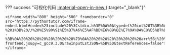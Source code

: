 ??? success "可视化代码 [:material-open-in-new:](https://pythontutor.com/iframe-embed.html#code=%23include%20%3Cstdio.h%3E%0A%0Atypedef%20int%20T%3B%0Avoid%20straight_insertion_sort%28T*%20arr,%20const%20int%20length%29%20%7B%0A%20%20%20%20//%20%E5%A4%96%E5%BE%AA%E7%8E%AF%EF%BC%9A%E9%81%8D%E5%8E%86%E6%89%80%E6%9C%89%E8%A6%81%E8%A2%AB%E6%8E%92%E5%BA%8F%E7%9A%84%E5%85%83%E7%B4%A0%0A%20%20%20%20for%20%28int%20i%20%3D%201%3B%20i%20%3C%20length%3B%20i%2B%2B%29%20%7B%0A%20%20%20%20%20%20%20%20T%20tmp%20%3D%20arr%5Bi%5D%3B%20//%20%E5%8F%96%E5%87%BA%E5%BE%85%E6%8E%92%E5%BA%8F%E7%9A%84%E5%85%83%E7%B4%A0%0A%20%20%20%20%20%20%20%20int%20j%20%3D%20i%20-%201%3B%20//%20%E5%90%91%E5%B7%A6%E5%AF%BB%E6%89%BE%E7%9A%84%E8%B5%B7%E5%A7%8B%E7%B4%A2%E5%BC%95%0A%20%20%20%20%20%20%20%20//%20%E5%86%85%E5%BE%AA%E7%8E%AF%EF%BC%9A%E5%90%91%E5%B7%A6%E8%BE%B9%E5%AF%BB%E6%89%BE%E5%BE%85%E6%8E%92%E5%BA%8F%E5%85%83%E7%B4%A0%E5%BA%94%E8%AF%A5%E7%9A%84%E4%BD%8D%E7%BD%AE%0A%20%20%20%20%20%20%20%20while%20%28j%20%3E%3D%200%20%26%26%20tmp%20%3C%20arr%5Bj%5D%29%20%7B%20//%20%E5%88%B0%E8%AF%A5%E6%8F%92%E5%85%A5%E6%97%B6%E5%81%9C%E6%AD%A2%E5%86%85%E5%BE%AA%E7%8E%AF%0A%20%20%20%20%20%20%20%20%20%20%20%20arr%5Bj%20%2B%201%5D%20%3D%20arr%5Bj%5D%3B%20//%20%E5%8F%B3%E7%A7%BB%0A%20%20%20%20%20%20%20%20%20%20%20%20j--%3B%0A%20%20%20%20%20%20%20%20%7D%0A%20%20%20%20%20%20%20%20arr%5Bj%20%2B%201%5D%20%3D%20tmp%3B%20//%20%E6%8F%92%E5%85%A5%0A%20%20%20%20%7D%0A%7D%0A%0Aint%20main%28%29%20%7B%0A%20%20%20%20int%20arr%5B9%5D%20%3D%20%7B%206,%2028,%2013,%2072,%2085,%2039,%2041,%206,%2020%20%7D%3B%0A%20%20%20%20straight_insertion_sort%28arr,%209%29%3B%0A%20%20%20%20for%20%28int%20i%3D0%3Bi%3C9%3Bi%2B%2B%29%0A%20%20%20%20%20%20%20%20printf%28%22%25d%20%22,%20arr%5Bi%5D%29%3B%0A%20%20%20%20return%200%3B%0A%7D&codeDivHeight=400&codeDivWidth=350&cumulative=false&curInstr=0&heapPrimitives=nevernest&origin=opt-frontend.js&py=c_gcc9.3.0&rawInputLstJSON=%5B%5D&textReferences=false){:target="\_blank"}"

    <iframe width="800" height="500" frameborder="0" src="https://pythontutor.com/iframe-embed.html#code=%23include%20%3Cstdio.h%3E%0A%0Atypedef%20int%20T%3B%0Avoid%20straight_insertion_sort%28T*%20arr,%20const%20int%20length%29%20%7B%0A%20%20%20%20//%20%E5%A4%96%E5%BE%AA%E7%8E%AF%EF%BC%9A%E9%81%8D%E5%8E%86%E6%89%80%E6%9C%89%E8%A6%81%E8%A2%AB%E6%8E%92%E5%BA%8F%E7%9A%84%E5%85%83%E7%B4%A0%0A%20%20%20%20for%20%28int%20i%20%3D%201%3B%20i%20%3C%20length%3B%20i%2B%2B%29%20%7B%0A%20%20%20%20%20%20%20%20T%20tmp%20%3D%20arr%5Bi%5D%3B%20//%20%E5%8F%96%E5%87%BA%E5%BE%85%E6%8E%92%E5%BA%8F%E7%9A%84%E5%85%83%E7%B4%A0%0A%20%20%20%20%20%20%20%20int%20j%20%3D%20i%20-%201%3B%20//%20%E5%90%91%E5%B7%A6%E5%AF%BB%E6%89%BE%E7%9A%84%E8%B5%B7%E5%A7%8B%E7%B4%A2%E5%BC%95%0A%20%20%20%20%20%20%20%20//%20%E5%86%85%E5%BE%AA%E7%8E%AF%EF%BC%9A%E5%90%91%E5%B7%A6%E8%BE%B9%E5%AF%BB%E6%89%BE%E5%BE%85%E6%8E%92%E5%BA%8F%E5%85%83%E7%B4%A0%E5%BA%94%E8%AF%A5%E7%9A%84%E4%BD%8D%E7%BD%AE%0A%20%20%20%20%20%20%20%20while%20%28j%20%3E%3D%200%20%26%26%20tmp%20%3C%20arr%5Bj%5D%29%20%7B%20//%20%E5%88%B0%E8%AF%A5%E6%8F%92%E5%85%A5%E6%97%B6%E5%81%9C%E6%AD%A2%E5%86%85%E5%BE%AA%E7%8E%AF%0A%20%20%20%20%20%20%20%20%20%20%20%20arr%5Bj%20%2B%201%5D%20%3D%20arr%5Bj%5D%3B%20//%20%E5%8F%B3%E7%A7%BB%0A%20%20%20%20%20%20%20%20%20%20%20%20j--%3B%0A%20%20%20%20%20%20%20%20%7D%0A%20%20%20%20%20%20%20%20arr%5Bj%20%2B%201%5D%20%3D%20tmp%3B%20//%20%E6%8F%92%E5%85%A5%0A%20%20%20%20%7D%0A%7D%0A%0Aint%20main%28%29%20%7B%0A%20%20%20%20int%20arr%5B9%5D%20%3D%20%7B%206,%2028,%2013,%2072,%2085,%2039,%2041,%206,%2020%20%7D%3B%0A%20%20%20%20straight_insertion_sort%28arr,%209%29%3B%0A%20%20%20%20for%20%28int%20i%3D0%3Bi%3C9%3Bi%2B%2B%29%0A%20%20%20%20%20%20%20%20printf%28%22%25d%20%22,%20arr%5Bi%5D%29%3B%0A%20%20%20%20return%200%3B%0A%7D&codeDivHeight=400&codeDivWidth=350&cumulative=false&curInstr=0&heapPrimitives=nevernest&origin=opt-frontend.js&py=c_gcc9.3.0&rawInputLstJSON=%5B%5D&textReferences=false"> </iframe>
